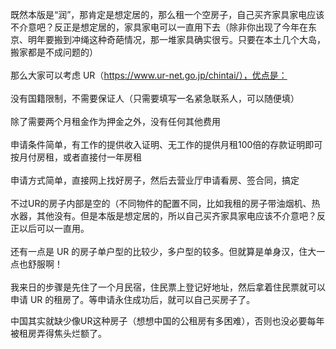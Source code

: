 

既然本版是“润”，那肯定是想定居的，那么租一个空房子，自己买齐家具家电应该不介意吧？反正是想定居的，家具家电可以一直用下去（除非你出现了今年在东京、明年要搬到冲绳这种奇葩情况，那一堆家具确实很亏。只要在本土几个大岛，搬家都是不成问题的）
<br><br>
那么大家可以考虑 UR（https://www.ur-net.go.jp/chintai/），优点是：
<br><br>
没有国籍限制，不需要保证人（只需要填写一名紧急联系人，可以随便填）
<br><br>
除了需要两个月租金作为押金之外，没有任何其他费用
<br><br>
申请条件简单，有工作的提供收入证明、无工作的提供月租100倍的存款证明即可按月付房租，或者直接付一年房租
<br><br>
申请方式简单，直接网上找好房子，然后去营业厅申请看房、签合同，搞定
<br><br>
不过UR的房子内部是空的（不同物件的配置不同，比如我租的房子带油烟机、热水器，其他没有。但是本版是想定居的，所以自己买齐家具家电应该不介意吧？反正以后可以一直用。
<br><br>
还有一点是 UR 的房子单户型的比较少，多户型的较多。但就算是单身汉，住大一点也舒服啊！
<br><br>
我来日的步骤是先住了一个月民宿，住民票上登记好地址，然后拿着住民票就可以申请 UR 的租房了。等申请永住成功后，就可以自己买房子了。

中国其实就缺少像UR这种房子（想想中国的公租房有多困难），否则也没必要每年被租房弄得焦头烂额了。
